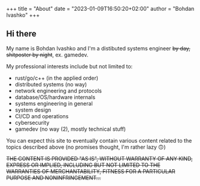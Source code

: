 +++
title = "About"
date = "2023-01-09T16:50:20+02:00"
author = "Bohdan Ivashko"
+++

## Hi there

My name is Bohdan Ivashko and I'm a distibuted systems engineer ~~by day, shitposter by night~~, ex. gamedev.

My professional interests include but not limited to:

- rust/go/c++ (in the applied order)
- distributed systems (no way)
- network engineering and protocols
- database/OS/hardware internals
- systems engineering in general
- system design
- CI/CD and operations
- cybersecurity
- gamedev (no way (2), mostly technical stuff)

You can expect this site to eventually contain various content related to the topics described above (no promises thought, I'm rather lazy :upside_down_face:)

~~THE CONTENT IS PROVIDED "AS IS", WITHOUT WARRANTY OF ANY KIND, EXPRESS OR
IMPLIED, INCLUDING BUT NOT LIMITED TO THE WARRANTIES OF MERCHANTABILITY,
FITNESS FOR A PARTICULAR PURPOSE AND NONINFRINGEMENT...~~
